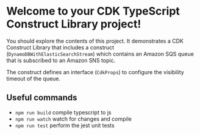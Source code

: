 # Welcome to your CDK TypeScript Construct Library project!

You should explore the contents of this project. It demonstrates a CDK Construct Library that includes a construct (`DynamoDBWithElasticSearchStream`)
which contains an Amazon SQS queue that is subscribed to an Amazon SNS topic.

The construct defines an interface (`CdkProps`) to configure the visibility timeout of the queue.

## Useful commands

 * `npm run build`   compile typescript to js
 * `npm run watch`   watch for changes and compile
 * `npm run test`    perform the jest unit tests